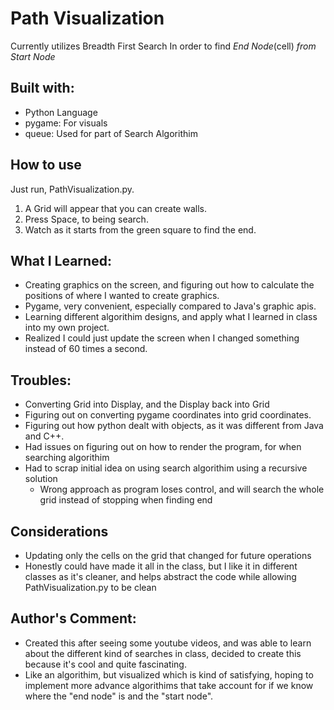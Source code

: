 # Path Visualization
Currently utilizes Breadth First Search In order to find *End Node*(cell) *from Start Node*
## Built with:
- Python Language
- pygame: For visuals
- queue: Used for part of Search Algorithim

## How to use
Just run, PathVisualization.py.
1. A Grid will appear that you can create walls.
2. Press Space, to being search.
3. Watch as it starts from the green square to find the end.

## What I Learned:
- Creating graphics on the screen, and figuring out how to calculate the positions of where I wanted to create graphics.
- Pygame, very convenient, especially compared to Java's graphic apis.
- Learning different algorithim designs, and apply what I learned in class into my own project.
- Realized I could just update the screen when I changed something instead of 60 times a second.
## Troubles:
- Converting Grid into Display, and the Display back into Grid
- Figuring out on converting pygame coordinates into grid coordinates.
- Figuring out how python dealt with objects, as it was different from Java and C++.
- Had issues on figuring out on how to render the program, for when searching algorithim
- Had to scrap initial idea on using search algorithim using a recursive solution
    - Wrong approach as program loses control, and will search the whole grid instead of stopping when finding end

## Considerations
- Updating only the cells on the grid that changed for future operations
- Honestly could have made it all in the class, but I like it in different classes as it's cleaner, and helps abstract the code while allowing PathVisualization.py to be clean

## Author's Comment:
- Created this after seeing some youtube videos, and was able to learn about the different kind of searches in class, decided to create this because it's cool and quite fascinating.
- Like an algorithim, but visualized which is kind of satisfying, hoping to implement more advance algorithims that take account for if we know where the "end node" is and the "start node".